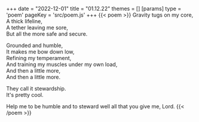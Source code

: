 +++
date = "2022-12-01"
title = "01.12.22"
themes = []
[params]
  type = 'poem'
  pageKey = 'src/poem.js'
+++
{{< poem >}}
Gravity tugs on my core,  
A thick lifeline,  
A tether leaving me sore,  
But all the more safe and secure.  
  
Grounded and humble,  
It makes me bow down low,  
Refining my temperament,  
And training my muscles under my own load,  
And then a little more,  
And then a little more.  
  
They call it stewardship.  
It's pretty cool.  
  
Help me to be humble and to steward well all that you give me, Lord.
{{< /poem >}}